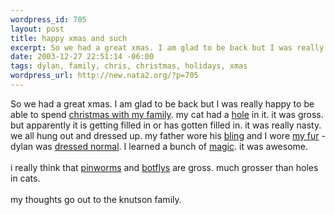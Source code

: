 ```yaml
--- 
wordpress_id: 705
layout: post
title: happy xmas and such
excerpt: So we had a great xmas. I am glad to be back but I was really happy to be able to spend christmas with my family. my cat had a hole in it. it was gross. but apparently it is getting filled in or has gotten filled in. it was ...
date: 2003-12-27 22:51:14 -06:00
tags: dylan, family, chris, christmas, holidays, xmas
wordpress_url: http://new.nata2.org/?p=705
---
```

So we had a great xmas. I am glad to be back but I was really happy to be able to spend <a href="http://nata2.info/?path=pictures%2Fholidays%2Fchristmas_03">christmas with my family</a>. my cat had a <a href="http://nata2.info/?path=pictures%2Fholidays%2Fchristmas_03&img=christmas%2003%20030.jpg">hole</a> in it. it was gross. but apparently it is getting filled in or has gotten filled in. it was really nasty. we all hung out and dressed up. my father wore his <a href="http://nata2.info/?path=pictures%2Fholidays%2Fchristmas_03&img=christmas%2003%20009.jpg">bling</a> and I wore <a href="http://nata2.info/?path=pictures%2Fholidays%2Fchristmas_03&img=christmas%2003%20007.jpg">my fur</a> - dylan was <a href="http://nata2.info/?path=pictures%2Fholidays%2Fchristmas_03&img=christmas%2003%20002.jpg">dressed normal</a>. I learned a bunch of <a href="http://nata2.info/?path=pictures%2Fholidays%2Fchristmas_03&img=christmas%2003%20037.jpg">magic</a>. it was awesome. <br/><br/>i really think that <a href="http://www.biosci.ohio-state.edu/~parasite/enterobius.html">pinworms</a> and <a href="http://www.ambergriscaye.com/pages/town/botfly.html">botflys</a> are gross. much grosser than holes in cats. <br/><br/>my thoughts go out to the knutson family. 
